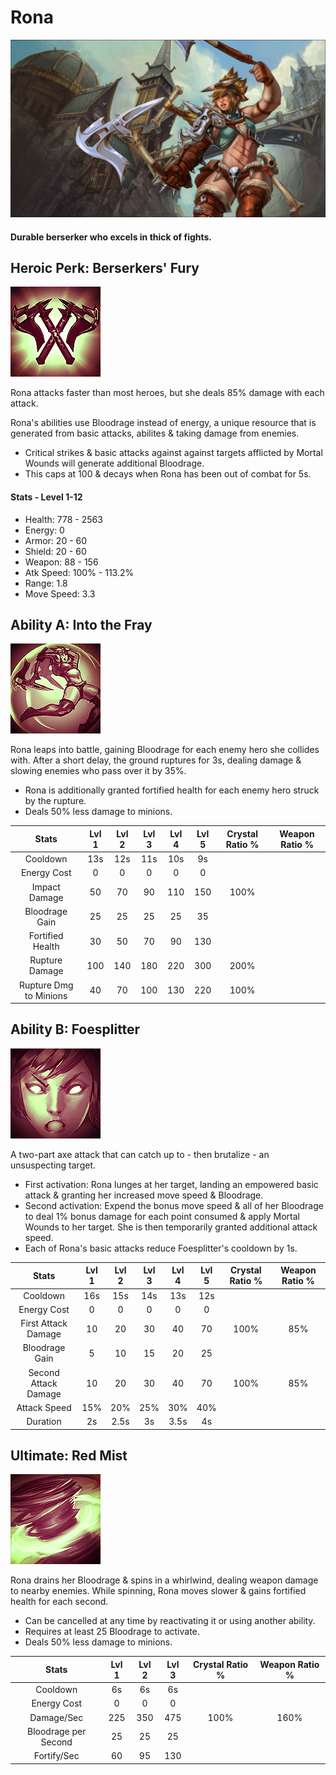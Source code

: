 # Rona

![](../../.gitbook/assets/image%20%28301%29.png)

#### Durable berserker who excels in thick of fights.

## Heroic Perk: Berserkers' Fury

![Berserker&apos;s Fury](../../.gitbook/assets/image%20%28381%29.png)

Rona attacks faster than most heroes, but she deals 85% damage with each attack.

Rona's abilities use Bloodrage instead of energy, a unique resource that is generated from basic attacks, abilites & taking damage from enemies.

* Critical strikes & basic attacks against against targets afflicted by Mortal Wounds will generate additional Bloodrage.
* This caps at 100 & decays when Rona has been out of combat for 5s.

#### Stats - Level 1-12

* Health: 778 - 2563
* Energy: 0
* Armor: 20 - 60
* Shield: 20 - 60
* Weapon: 88 - 156
* Atk Speed: 100% - 113.2%
* Range: 1.8
* Move Speed: 3.3

## Ability A: Into the Fray

![Into the Fray](../../.gitbook/assets/image%20%28338%29.png)

Rona leaps into battle, gaining Bloodrage for each enemy hero she collides with. After a short delay, the ground ruptures for 3s, dealing damage & slowing enemies who pass over it by 35%.

* Rona is additionally granted fortified health for each enemy hero struck by the rupture.
* Deals 50% less damage to minions.

| Stats | Lvl 1 | Lvl 2 | Lvl 3 | Lvl 4 | Lvl 5 | Crystal      Ratio % | Weapon     Ratio % |
| :---: | :---: | :---: | :---: | :---: | :---: | :---: | :---: |
| Cooldown | 13s | 12s | 11s | 10s | 9s |  |  |
| Energy       Cost | 0 | 0 | 0 | 0 | 0 |  |  |
| Impact       Damage | 50 | 70 | 90 | 110 | 150 | 100% |  |
| Bloodrage Gain | 25 | 25 | 25 | 25 | 35 |  |  |
| Fortified    Health | 30 | 50 | 70 | 90 | 130 |  |  |
| Rupture     Damage | 100 | 140 | 180 | 220 | 300 | 200% |  |
| Rupture     Dmg to    Minions | 40 | 70 | 100 | 130 | 220 | 100% |  |

## Ability B: Foesplitter

![Foesplitter](../../.gitbook/assets/image%20%28166%29.png)

A two-part axe attack that can catch up to - then brutalize - an unsuspecting target.

* First activation: Rona lunges at her target, landing an empowered basic attack & granting her increased move speed & Bloodrage.
* Second activation: Expend the bonus move speed & all of her Bloodrage to deal 1% bonus damage for each point consumed & apply Mortal Wounds to her target. She is then temporarily granted additional attack speed.
* Each of Rona's basic attacks reduce Foesplitter's cooldown by 1s.

| Stats | Lvl 1 | Lvl 2 | Lvl 3 | Lvl 4 | Lvl 5 | Crystal      Ratio % | Weapon     Ratio % |
| :---: | :---: | :---: | :---: | :---: | :---: | :---: | :---: |
| Cooldown | 16s | 15s | 14s | 13s | 12s |  |  |
| Energy       Cost | 0 | 0 | 0 | 0 | 0 |  |  |
| First Attack Damage | 10 | 20 | 30 | 40 | 70 | 100% | 85% |
| Bloodrage Gain | 5 | 10 | 15 | 20 | 25 |  |  |
| Second      Attack      Damage | 10 | 20 | 30 | 40 | 70 | 100% | 85% |
| Attack        Speed | 15% | 20% | 25% | 30% | 40% |  |  |
| Duration | 2s | 2.5s | 3s | 3.5s | 4s |  |  |

## Ultimate: Red Mist

![Red Mist](../../.gitbook/assets/image%20%28300%29.png)

Rona drains her Bloodrage & spins in a whirlwind, dealing weapon damage to nearby enemies. While spinning, Rona moves slower & gains fortified health for each second.

* Can be cancelled at any time by reactivating it or using another ability.
* Requires at least 25 Bloodrage to activate.
* Deals 50% less damage to minions.

| Stats | Lvl 1 | Lvl 2 | Lvl 3 | Crystal Ratio % | Weapon Ratio % |
| :---: | :---: | :---: | :---: | :---: | :---: |
| Cooldown | 6s | 6s | 6s |  |  |
| Energy Cost | 0 | 0 | 0 |  |  |
| Damage/Sec | 225 | 350 | 475 | 100% | 160% |
| Bloodrage per    Second | 25 | 25 | 25 |  |  |
| Fortify/Sec | 60 | 95 | 130 |  |  |

